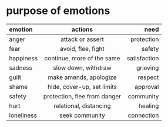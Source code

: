 # purpose of emotions

emotion|actions|need
:---|:---:|---:
anger|attack or assert|protection
fear|avoid, flee, fight|safety
happiness|continue, more of the same|satisfaction
sadness|slow down, withdraw|grieving
guilt|make amends, apologize|respect
shame|hide, cover-up, set limits|approval
safety|protection, flee from danger|community
hurt|relational, distancing|healing
loneliness|seek community|connection
